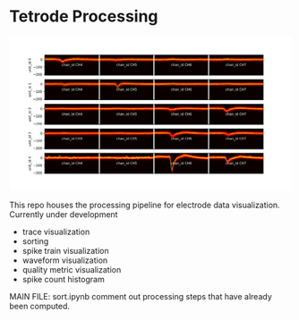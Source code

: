 # Tetrode Processing

![alt text](image-1.png)

This repo houses the processing pipeline for electrode data visualization. Currently under development

- trace visualization
- sorting
- spike train visualization
- waveform visualization
- quality metric visualization
- spike count histogram

MAIN FILE: 
sort.ipynb
comment out processing steps that have already been computed.
